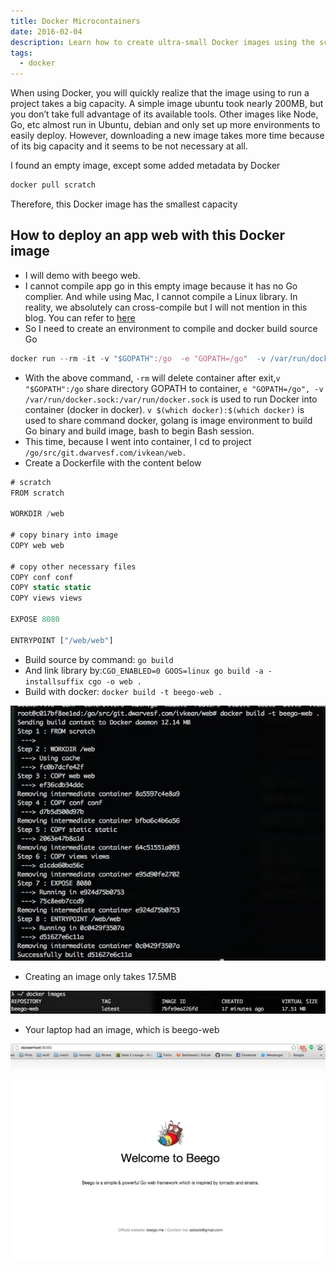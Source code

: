 ```yaml
---
title: Docker Microcontainers
date: 2016-02-04
description: Learn how to create ultra-small Docker images using the scratch image to deploy Go web apps with minimal size and faster downloads by cross-compiling and building lightweight containers.
tags:
  - docker
---
```


When using Docker, you will quickly realize that the image using to run a project takes a big capacity. A simple image ubuntu took nearly 200MB, but you don’t take full advantage of its available tools. Other images like Node, Go, etc almost run in Ubuntu, debian and only set up more environments to easily deploy. However, downloading a new image takes more time because of its big capacity and it seems to be not necessary at all.

I found an empty image, except some added metadata by Docker

```javascript
docker pull scratch
```

Therefore, this Docker image has the smallest capacity

## How to deploy an app web with this Docker image

- I will demo with beego web.
- I cannot compile app go in this empty image because it has no Go complier. And while using Mac, I cannot compile a Linux library. In reality, we absolutely can cross-compile but I will not mention in this blog. You can refer to [here](https://golang.org/doc/install/source#environment)
- So I need to create an environment to compile and docker build source Go

```javascript
docker run --rm -it -v "$GOPATH":/go  -e "GOPATH=/go"  -v /var/run/docker.sock:/var/run/docker.sock -v $(which docker):$(which docker) golang bash
```

- With the above command, `-rm` will delete container after exit,`v "$GOPATH":/go` share directory GOPATH to container, `e "GOPATH=/go", -v /var/run/docker.sock:/var/run/docker.sock` is used to run Docker into container (docker in docker). `v $(which docker):$(which docker)` is used to share command docker, golang is image environment to build Go binary and build image, bash to begin Bash session.
- This time, because I went into container, I cd to project `/go/src/git.dwarvesf.com/ivkean/web.`
- Create a Dockerfile with the content below

```javascript
# scratch
FROM scratch

WORKDIR /web

# copy binary into image
COPY web web

# copy other necessary files
COPY conf conf
COPY static static
COPY views views

EXPOSE 8080

ENTRYPOINT ["/web/web"]
```

- Build source by command: `go build`
- And link library by:`CGO_ENABLED=0 GOOS=linux go build -a -installsuffix cgo -o web .`
- Build with docker: `docker build -t beego-web .`

![](assets/docker-microcontainers_9f15d2c4686cfe88873b99b117d8f372_md5.webp)

- Creating an image only takes 17.5MB

![](assets/docker-microcontainers_6e719ca68d6f109ffe4061996ee21aa6_md5.webp)

- Your laptop had an image, which is beego-web

![](assets/docker-microcontainers_ae0b817a27464a31365a74e65dc37101_md5.webp)
